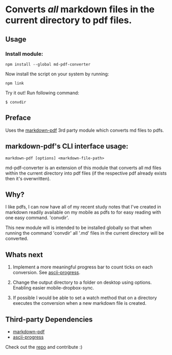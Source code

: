 # Converts *all* markdown files in the current directory to pdf files.

## Usage

### Install module:
```
npm install --global md-pdf-converter
```

Now install the script on your system by running:
```
npm link
```

Try it out! Run following command:
```
$ convdir
```

## Preface

Uses the [markdown-pdf](https://www.npmjs.com/package/markdown-pdf) 3rd party module which converts md files to pdfs.

## markdown-pdf's CLI interface usage:
```
markdown-pdf [options] <markdown-file-path>
```

md-pdf-converter is an extension of this module that converts all md files within the current directory into pdf files (if the respective pdf already exists then it's overwritten).

## Why?

I like pdfs, I can now have all of my recent study notes that I've created in markdown readily available on my mobile as pdfs to for easy reading with one easy command. 'convdir'.

This new module will is intended to be installed globally so that when running the command 'convdir' all '.md' files in the current directory will be converted.

## Whats next

1) Implement a more meaningful progress bar to count ticks on each conversion. See [ascii-progress](https://github.com/bubkoo/ascii-progress).

2) Change the output directory to a folder on desktop using options. Enabling easier mobile-dropbox-sync.

3) If possible I would be able to set a watch method that on a directory executes the conversion when a new markdown file is created.

## Third-party Dependencies

- [markdown-pdf](https://www.npmjs.com/package/markdown-pdf)
- [ascii-progress](https://github.com/bubkoo/ascii-progress)

Check out the [repo](https://github.com/SavageWilliam/md-pdf-converter) and contribute :)
